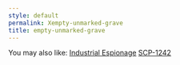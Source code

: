 ```yaml
---
style: default
permalink: Xempty-unmarked-grave
title: empty-unmarked-grave
---
```

You may also like:
[Industrial Espionage](http://scp-wiki.net/industrial-espionage)
[SCP-1242](http://scp-wiki.net/scp-1242)